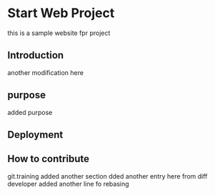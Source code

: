 # Start Web Project
 this is a sample website fpr project
## Introduction
 another modification here
## purpose
 added purpose
## Deployment

## How to contribute 

git.training added another section
dded another entry here from diff developer
added another line fo rebasing
